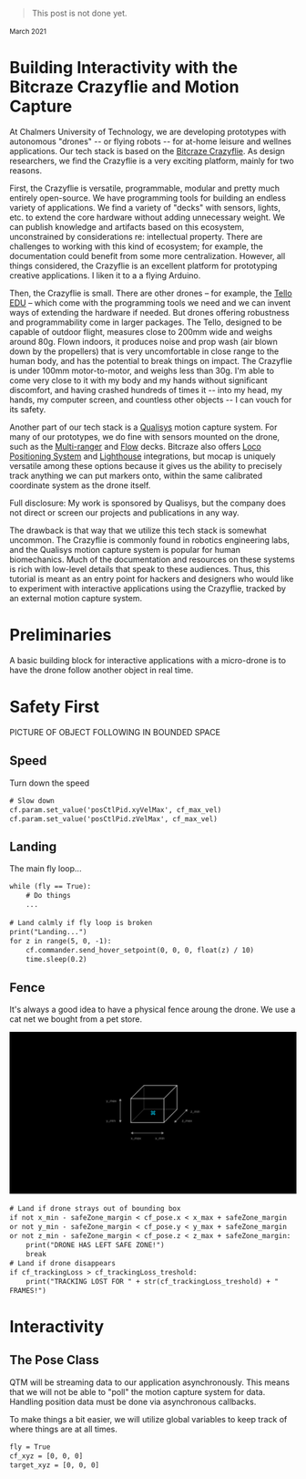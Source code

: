 <div class="container py-5 mx-auto" markdown="1">

> This post is not done yet.
 
<small>March 2021</small>

# Building Interactivity with the Bitcraze Crazyflie and Motion Capture

<div class="row row-cols-lg-2">

<div class="col" markdown="1">

At Chalmers University of Technology, we are developing prototypes with autonomous "drones" -- or flying robots -- for at-home leisure and wellnes applications. Our tech stack is based on the [Bitcraze Crazyflie](https://www.bitcraze.io/). As design researchers, we find the Crazyflie is a very exciting platform, mainly for two reasons.

First, the Crazyflie is versatile, programmable, modular and pretty much entirely open-source. We have programming tools for building an endless variety of applications.  We find a variety of "decks" with sensors, lights, etc. to extend the core hardware without adding unnecessary weight. We can publish knowledge and artifacts based on this ecosystem, unconstrained by considerations re: intellectual property. There are challenges to working with this kind of ecosystem; for example, the documentation could benefit from some more centralization. However, all things considered, the Crazyflie is an excellent platform for prototyping creative applications. I liken it to a a flying Arduino.

Then, the Crazyflie is small. There are other drones – for example, the [Tello EDU](https://www.ryzerobotics.com/tello-edu) – which come with the programming tools we need and we can invent ways of extending the hardware if needed. But drones offering robustness and programmability come in larger packages. The Tello, designed to be capable of outdoor flight, measures close to 200mm wide and weighs around 80g. Flown indoors, it produces noise and prop wash (air blown down by the propellers) that is very uncomfortable in close range to the human body, and has the potential to break things on impact. The Crazyflie is under 100mm motor-to-motor, and weighs less than 30g. I'm able to come very close to it with my body and my hands without significant discomfort, and having crashed hundreds of times it -- into my head, my hands, my computer screen, and countless other objects -- I can vouch for its safety.

Another part of our tech stack is a [Qualisys](https://www.qualisys.com/) motion capture system. For many of our prototypes, we do fine with sensors mounted on the drone, such as the [Multi-ranger](https://www.bitcraze.io/products/multi-ranger-deck/) and [Flow](https://www.bitcraze.io/products/flow-deck-v2/) decks. Bitcraze also offers [Loco Positioning System](https://www.bitcraze.io/products/loco-positioning-system/) and [Lighthouse](https://www.bitcraze.io/products/lighthouse-positioning-deck/) integrations, but mocap is uniquely versatile among these options because it gives us the ability to precisely track anything we can put markers onto, within the same calibrated coordinate system as the drone itself.

<p class="small">Full disclosure: My work is sponsored by Qualisys, but the company does not direct or screen our projects and publications in any way.</p>

The drawback is that way that we utilize this tech stack is somewhat uncommon. The Crazyflie is commonly found in robotics engineering labs, and the Qualisys motion capture system is popular for human biomechanics. Much of the documentation and resources on these systems is rich with low-level details that speak to these audiences. Thus, this tutorial is meant as an entry point for hackers and designers who would like to experiment with interactive applications using the Crazyflie, tracked by an external motion capture system.

</div> <!-- .col -->
</div> <!-- .row -->

<div class="row row-cols-lg-2" markdown="1">
<div class="col" markdown="1">

# Preliminaries

A basic building block for interactive applications with a micro-drone is to have the drone follow another object in real time.

</div> <!-- .col -->
</div> <!-- .row -->

<div class="row row-cols-lg-2" markdown="1">
<div class="col" markdown="1">

# Safety First

PICTURE OF OBJECT FOLLOWING IN BOUNDED SPACE

</div> <!-- .col -->
</div> <!-- .row -->

<div class="row row-cols-lg-2" markdown="1">
<div class="col" markdown="1">

## Speed

Turn down the speed

    # Slow down
    cf.param.set_value('posCtlPid.xyVelMax', cf_max_vel)
    cf.param.set_value('posCtlPid.zVelMax', cf_max_vel)
    
</div> <!-- .col -->
</div> <!-- .row -->

<div class="row row-cols-lg-2" markdown="1">
<div class="col" markdown="1">

## Landing

The main fly loop...

    while (fly == True):
        # Do things
        ...
    
    # Land calmly if fly loop is broken
    print("Landing...")
    for z in range(5, 0, -1):
        cf.commander.send_hover_setpoint(0, 0, 0, float(z) / 10)
        time.sleep(0.2)

</div> <!-- .col -->
</div> <!-- .row -->

<div class="row" markdown="1">

## Fence

</div> <!-- .row -->

<div class="row row-cols-lg-2" markdown="1">

<div class="col" markdown="1">

It's always a good idea to have a physical fence aroung the drone. We use a cat net we bought from a pet store.

</div> <!-- .col -->

<div class="col" markdown="1">

![Virtual fence confining drone to a safe zone](/img/crazyflie_fence.png)

    # Land if drone strays out of bounding box
    if not x_min - safeZone_margin < cf_pose.x < x_max + safeZone_margin
    or not y_min - safeZone_margin < cf_pose.y < y_max + safeZone_margin
    or not z_min - safeZone_margin < cf_pose.z < z_max + safeZone_margin:
        print("DRONE HAS LEFT SAFE ZONE!")
        break
    # Land if drone disappears
    if cf_trackingLoss > cf_trackingLoss_treshold:
        print("TRACKING LOST FOR " + str(cf_trackingLoss_treshold) + " FRAMES!")

</div> <!-- .col -->
</div> <!-- .row -->

<div class="row row-cols-lg-2" markdown="1">
<div class="col" markdown="1">       

# Interactivity

## The Pose Class

QTM will be streaming data to our application asynchronously. This means that we will not be able to "poll" the motion capture system for data. Handling position data must be done via asynchronous callbacks.

To make things a bit easier, we will utilize global variables to keep track of where things are at all times.

    fly = True
    cf_xyz = [0, 0, 0]
    target_xyz = [0, 0, 0]
    
</div>
